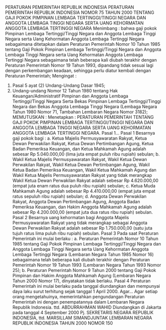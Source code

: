  PERATURAN PEMERINTAH REPUBLIK INDONESIA PERATURAN PEMERINTAH REPUBLIK INDONESIA NOMOR 75 TAHUN 2000 TENTANG GAJI POKOK PIMPINAN LEMBAGA TERTINGGI/TINGGI NEGARA DAN ANGGOTA LEMBAGA TINGGI NEGARA SERTA UANG KEHORMATAN ANGGOTA LEMBAGA TERTINGGI NEGARA
Menimbang :
 bahwa gaji pokok Pimpinan Lembaga Tertinggi/Tinggi Negara dan Anggota Lembaga Tinggi Negara serta Uang Kehormatan Anggota Lembaga Tertinggi Negara sebagaimana ditetapkan dalam Peraturan Pemerintah Nomor 10 Tahun 1985 tentang Gaji Pokok Pimpinan Lembaga Tertinggi/Tinggi Negara dan Anggota Lembaga Tinggi Negara serta Uang Kehormatan Anggota Lembaga Tertinggi Negara sebagaimana telah beberapa kali diubah terakhir dengan Peraturan Pemerintah Nomor 19 Tahun 1993, dipandang tidak sesuai lagi dengan perkembangan keadaan, sehingga perlu diatur kembali dengan Peraturan Pemerintah;
Mengingat :

1. Pasal 5 ayat (2) Undang-Undang Dasar 1945;
2. Undang-undang Nomor 12 Tahun 1980 tentang Hak Keuangan/Administratif Pimpinan dan Anggota Lembaga Tertinggi/Tinggi Negara Serta Bekas Pimpinan Lembaga Tertinggi/Tinggi Negara dan Bekas Anggota Lembaga Tinggi Negara (Lembaga Negara Tahun 1980 Nomor 71, Tambahan Lembaran Negara Nomor 3182);
MEMUTUSKAN :
 Menetapkan : PERATURAN PEMERINTAH TENTANG GAJI POKOK PIMPINAN LEMBAGA TERTINGGI/TINGGI NEGARA DAN ANGGOTA LEMBAGA TINGGI NEGARA SERTA UANG KEHORMATAN ANGGOTA LEMBAGA TERTINGGI NEGARA. Pasal 1...
Pasal 1
Besarnya gaji pokok bagi :
a. Ketua Majelis Permusyawaratan Rakyat, Ketua Dewan Perwakilan Rakyat, Ketua Dewan Pertimbangan Agung, Ketua Badan Pemeriksa Keuangan, dan Ketua Mahkamah Agung adalah sebesar Rp 5.040.000,00 (lima juta empat puluh ribu rupiah) sebulan;
b. Wakil Ketua Majelis Permusyawaratan Rakyat, Wakil Ketua Dewan Perwakilan Rakyat, Wakil Ketua Dewan Pertimbangan Agung, Wakil Ketua Badan Pemeriksa Keuangan, Wakil Ketua Mahkamah Agung dan Wakil Ketua Majelis Permusyawaratan Rakyat yang tidak merangkap Wakil Ketua Dewan Perwakilan Rakyat adalah sebesar Rp 4.620.000,00 (empat juta enam ratus dua puluh ribu rupiah) sebulan;
c. Ketua Muda Mahkamah Agung adalah sebesar Rp 4.410.000,00 (empat juta empat ratus sepuluh ribu rupiah) sebulan;
d. Anggota Dewan Perwakilan Rakyat, Anggota Dewan Pertimbangan Agung, Anggota Badan Pemeriksa Keuangan, dan Hakim Anggota Mahkamah Agung adalah sebesar Rp 4.200.000,00 (empat juta dua ratus ribu rupiah) sebulan.
Pasal 2
Besarnya uang kehormatan bagi Anggota Majelis Permusyawaratan Rakyat yang tidak merangkap sebagai Anggota Dewan Perwakilan Rakyat adalah sebesar Rp 1.750.000,00 (satu juta tujuh ratus lima puluh ribu rupiah) sebulan.
Pasal 3
Pada saat Peraturan Pemerintah ini mulai berlaku :
a. Peraturan Pemerintah Nomor 10 Tahun 1985 tentang Gaji Pokok Pimpinan Lembaga Tertinggi/Tinggi Negara dan Anggota Lembaga Tinggi Negara serta Uang Kehormatan Anggota Lembaga Tertinggi Negara (Lembaran Negara Tahun 1985 Nomor 16) sebagaimana telah beberapa kali diubah terakhir dengan Peraturan Pemerintah Nomor 19 Tahun 1993 (Lembaran Negara Tahun 1993 Nomor 25);
b. Peraturan Pemerintah Nomor 9 Tahun 2000 tentang Gaji Pokok Pimpinan dan Hakim Anggota Mahkamah Agung (Lembaran Negara Tahun 2000 Nomor 17), dinyatakan tidak berlaku.
Pasal 4
Peraturan Pemerintah ini mulai berlaku pada tanggal diundangkan dan mempunyai daya laku surut terhitung sejak tanggal 1 April 2000. Agar...
Agar setiap orang mengetahuinya, memerintahkan pengundangan Peraturan Pemerintah ini dengan penempatannya dalam Lembaran Negara Republik Indonesia. ttd. ABDURRAHMAN WAHID Diundangkan di Jakarta pada tanggal 4 September 2000 Pj. SEKRETARIS NEGARA REPUBLIK INDONESIA, ttd. MARSILLAM SIMANDJUNTAK LEMBARAN NEGARA REPUBLIK INDONESIA TAHUN 2000 NOMOR 150